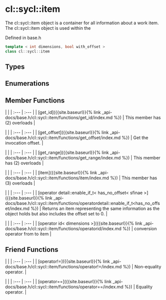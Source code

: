 ---
---
# cl::sycl::item

The cl::sycl::item object is a container for all information about a work item. The cl::sycl::item object is used within the 

Defined in base.h

```cpp
template < int dimensions, bool with_offset >
class cl::sycl::item
```

## Types

## Enumerations

## Member Functions

   |   |
| :--- | :--- |
| [get_id]({{site.baseurl}}{% link _api-docs/base.h/cl::sycl::item/functions/get_id/index.md %}) | This member has (2) overloads |

   |   |
| :--- | :--- |
| [get_offset]({{site.baseurl}}{% link _api-docs/base.h/cl::sycl::item/functions/get_offset/index.md %}) | Get the invocation offset.  |

   |   |
| :--- | :--- |
| [get_range]({{site.baseurl}}{% link _api-docs/base.h/cl::sycl::item/functions/get_range/index.md %}) | This member has (2) overloads |

   |   |
| :--- | :--- |
| [item]({{site.baseurl}}{% link _api-docs/base.h/cl::sycl::item/functions/item/index.md %}) | This member has (3) overloads |

   |   |
| :--- | :--- |
| [operator detail::enable_if_t< has_no_offset< sfinae >]({{site.baseurl}}{% link _api-docs/base.h/cl::sycl::item/functions/operatordetail::enable_if_t<has_no_offset<sfinae>/index.md %}) | Returns an item representing the same information as the object holds but also includes the offset set to 0.  |

   |   |
| :--- | :--- |
| [operator id< dimensions >]({{site.baseurl}}{% link _api-docs/base.h/cl::sycl::item/functions/operatorid<dimensions>/index.md %}) | conversion operator from  to item |


## Friend Functions

   |   |
| :--- | :--- |
| [operator!=]({{site.baseurl}}{% link _api-docs/base.h/cl::sycl::item/functions/operator!=/index.md %}) | Non-equality operator.  |

   |   |
| :--- | :--- |
| [operator==]({{site.baseurl}}{% link _api-docs/base.h/cl::sycl::item/functions/operator==/index.md %}) | Equality operator.  |

